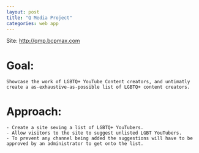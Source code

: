 ```yaml
---
layout: post
title: "Q Media Project"
categories: web app
---
```


Site: http://qmp.bcpmax.com

# Goal: 
    Showcase the work of LGBTQ+ YouTube Content creators, and untimatly create a as-exhaustive-as-possible list of LGBTQ+ content creators.

# Approach:
    - Create a site seving a list of LGBTQ+ YouTubers.
    - Allow visitors to the site to suggest unlisted LGBT YouTubers.
    - To prevent any channel being added the suggestions will have to be approved by an administrator to get onto the list.